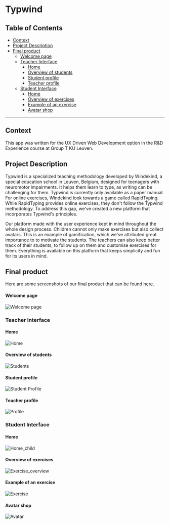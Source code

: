 # Typwind
## Table of Contents
- [Context](#context)
- [Project Description](#project-description)
- [Final product](#final-product)
    + [Welcome page](#welcome-page)
  * [Teacher Interface](#teacher-interface)
    + [Home](#home)
    + [Overview of students](#overview-of-students)
    + [Student profile](#student-profile)
    + [Teacher profile](#teacher-profile)
  * [Student Interface](#student-interface)
    + [Home](#home-1)
    + [Overview of exercises](#overview-of-exercises)
    + [Example of an exercise](#example-of-an-exercise)
    + [Avatar shop](#avatar-shop)
___
## Context
This app was written for the UX Driven Web Development option in the R&D Experience course at Group T KU Leuven.

## Project Description
Typwind is a specialized teaching methodology developed by Windekind, a special education school in Leuven, Belgium, designed for teenagers with neuromotor impairments. It helps them learn to type, as writing can be challenging for them. Typwind is currently only available as a paper manual. For online exercises, Windekind look towards a game called RapidTyping. While RapidTyping provides online exercises, they don't follow the Typwind methodology. To address this gap, we've created a new platform that incorporates Typwind's principles.

Our platform made with the user experience kept in mind throughout the whole design process. Children cannot only make exercises but also collect avatars. This is an example of gamification, which we've attributed great importance to to motivate the students. The teachers can also keep better track of their students, to follow up on them and customise exercises for them. Everything is available on this platform that keeps simplicity and fun for its users in mind.

## Final product
Here are some screenshots of our final product that can be found [here](https://a22ux02.studev.groept.be).
#### Welcome page
![Welcome page](https://user-images.githubusercontent.com/90101184/224366744-1cbcb706-6e0b-45c1-a3dc-56816449e869.png)

### Teacher Interface
#### Home
![Home](https://user-images.githubusercontent.com/90101184/224366875-3909c0a6-9907-4a93-b0d2-161766e78163.png)
#### Overview of students
![Students](https://user-images.githubusercontent.com/90101184/224366907-795c41ea-8790-4f35-ab3d-115427788f4d.png)
#### Student profile
![Student Profile](https://user-images.githubusercontent.com/90101184/224366934-15540925-4e52-43ba-bf78-c82b48667886.png)
#### Teacher profile
![Profile](https://user-images.githubusercontent.com/90101184/224366968-1e88c7ae-a2a6-40f1-b04b-21564eb501a4.png)

### Student Interface
#### Home
![Home_child](https://user-images.githubusercontent.com/90101184/224363870-f2c5df27-be2a-44cd-acce-4b8654f7a4cc.png)
#### Overview of exercises
![Exercise_overview](https://user-images.githubusercontent.com/90101184/224364290-465bf0c0-c750-4548-a9c7-ef65d70442f8.png)
#### Example of an exercise
![Exercise](https://user-images.githubusercontent.com/90101184/224364365-a607657b-f1b0-4239-b7eb-902e247ddbfe.png)
#### Avatar shop
![Avatar](https://user-images.githubusercontent.com/90101184/224364844-7be2fada-76f8-482f-84f2-0e443e6e8986.png)
